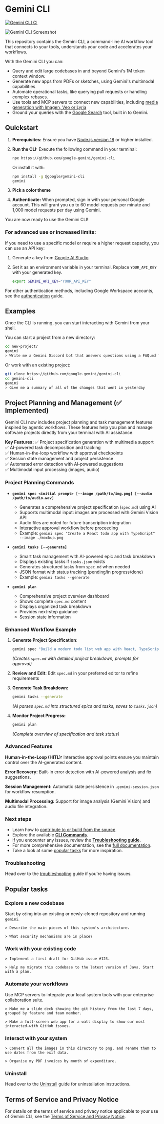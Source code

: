 # Gemini CLI

[![Gemini CLI CI](https://github.com/google-gemini/gemini-cli/actions/workflows/ci.yml/badge.svg)](https://github.com/google-gemini/gemini-cli/actions/workflows/ci.yml)

![Gemini CLI Screenshot](./docs/assets/gemini-screenshot.png)

This repository contains the Gemini CLI, a command-line AI workflow tool that connects to your
tools, understands your code and accelerates your workflows.

With the Gemini CLI you can:

- Query and edit large codebases in and beyond Gemini's 1M token context window.
- Generate new apps from PDFs or sketches, using Gemini's multimodal capabilities.
- Automate operational tasks, like querying pull requests or handling complex rebases.
- Use tools and MCP servers to connect new capabilities, including [media generation with Imagen,
  Veo or Lyria](https://github.com/GoogleCloudPlatform/vertex-ai-creative-studio/tree/main/experiments/mcp-genmedia)
- Ground your queries with the [Google Search](https://ai.google.dev/gemini-api/docs/grounding)
  tool, built in to Gemini.

## Quickstart

1. **Prerequisites:** Ensure you have [Node.js version 18](https://nodejs.org/en/download) or higher installed.
2. **Run the CLI:** Execute the following command in your terminal:

   ```bash
   npx https://github.com/google-gemini/gemini-cli
   ```

   Or install it with:

   ```bash
   npm install -g @google/gemini-cli
   gemini
   ```

3. **Pick a color theme**
4. **Authenticate:** When prompted, sign in with your personal Google account. This will grant you up to 60 model requests per minute and 1,000 model requests per day using Gemini.

You are now ready to use the Gemini CLI!

### For advanced use or increased limits:

If you need to use a specific model or require a higher request capacity, you can use an API key:

1. Generate a key from [Google AI Studio](https://aistudio.google.com/apikey).
2. Set it as an environment variable in your terminal. Replace `YOUR_API_KEY` with your generated key.

   ```bash
   export GEMINI_API_KEY="YOUR_API_KEY"
   ```

For other authentication methods, including Google Workspace accounts, see the [authentication](./docs/cli/authentication.md) guide.

## Examples

Once the CLI is running, you can start interacting with Gemini from your shell.

You can start a project from a new directory:

```sh
cd new-project/
gemini
> Write me a Gemini Discord bot that answers questions using a FAQ.md file I will provide
```

Or work with an existing project:

```sh
git clone https://github.com/google-gemini/gemini-cli
cd gemini-cli
gemini
> Give me a summary of all of the changes that went in yesterday
```

## Project Planning and Management (✅ Implemented)

Gemini CLI now includes project planning and task management features inspired by agentic workflows. These features help you plan and manage software projects directly from your terminal with AI assistance.

**Key Features:**
✅ Project specification generation with multimedia support  
✅ AI-powered task decomposition and tracking  
✅ Human-in-the-loop workflow with approval checkpoints  
✅ Session state management and project persistence  
✅ Automated error detection with AI-powered suggestions  
✅ Multimodal input processing (images, audio)  

### Project Planning Commands

*   **`gemini spec <initial prompt> [--image /path/to/img.png] [--audio /path/to/audio.wav]`**
    *   Generates a comprehensive project specification (`spec.md`) using AI
    *   Supports multimodal input: images are processed with Gemini Vision API
    *   Audio files are noted for future transcription integration
    *   Interactive approval workflow before proceeding
    *   Example: `gemini spec "Create a React todo app with TypeScript" --image ./mockup.png`

*   **`gemini tasks [--generate]`**
    *   Smart task management with AI-powered epic and task breakdown
    *   Displays existing tasks if `tasks.json` exists
    *   Generates structured tasks from `spec.md` when needed
    *   JSON format with status tracking (pending/in progress/done)
    *   Example: `gemini tasks --generate`

*   **`gemini plan`**
    *   Comprehensive project overview dashboard
    *   Shows complete `spec.md` content
    *   Displays organized task breakdown
    *   Provides next-step guidance
    *   Session state information

### Enhanced Workflow Example

1.  **Generate Project Specification:**
    ```bash
    gemini spec "Build a modern todo list web app with React, TypeScript, and local storage"
    ```
    *(Creates `spec.md` with detailed project breakdown, prompts for approval)*

2.  **Review and Edit:**
    Edit `spec.md` in your preferred editor to refine requirements

3.  **Generate Task Breakdown:**
    ```bash
    gemini tasks --generate
    ```
    *(AI parses `spec.md` into structured epics and tasks, saves to `tasks.json`)*

4.  **Monitor Project Progress:**
    ```bash
    gemini plan
    ```
    *(Complete overview of specification and task status)*

### Advanced Features

**Human-in-the-Loop (HITL):** Interactive approval points ensure you maintain control over the AI-generated content.

**Error Recovery:** Built-in error detection with AI-powered analysis and fix suggestions.

**Session Management:** Automatic state persistence in `.gemini-session.json` for workflow resumption.

**Multimodal Processing:** Support for image analysis (Gemini Vision) and audio file integration.

### Next steps

- Learn how to [contribute to or build from the source](./CONTRIBUTING.md).
- Explore the available **[CLI Commands](./docs/cli/commands.md)**.
- If you encounter any issues, review the **[Troubleshooting guide](./docs/troubleshooting.md)**.
- For more comprehensive documentation, see the [full documentation](./docs/index.md).
- Take a look at some [popular tasks](#popular-tasks) for more inspiration.

### Troubleshooting

Head over to the [troubleshooting](docs/troubleshooting.md) guide if you're
having issues.

## Popular tasks

### Explore a new codebase

Start by `cd`ing into an existing or newly-cloned repository and running `gemini`.

```text
> Describe the main pieces of this system's architecture.
```

```text
> What security mechanisms are in place?
```

### Work with your existing code

```text
> Implement a first draft for GitHub issue #123.
```

```text
> Help me migrate this codebase to the latest version of Java. Start with a plan.
```

### Automate your workflows

Use MCP servers to integrate your local system tools with your enterprise collaboration suite.

```text
> Make me a slide deck showing the git history from the last 7 days, grouped by feature and team member.
```

```text
> Make a full-screen web app for a wall display to show our most interacted-with GitHub issues.
```

### Interact with your system

```text
> Convert all the images in this directory to png, and rename them to use dates from the exif data.
```

```text
> Organise my PDF invoices by month of expenditure.
```

### Uninstall

Head over to the [Uninstall](docs/Uninstall.md) guide for uninstallation instructions.

## Terms of Service and Privacy Notice

For details on the terms of service and privacy notice applicable to your use of Gemini CLI, see the [Terms of Service and Privacy Notice](./docs/tos-privacy.md).
